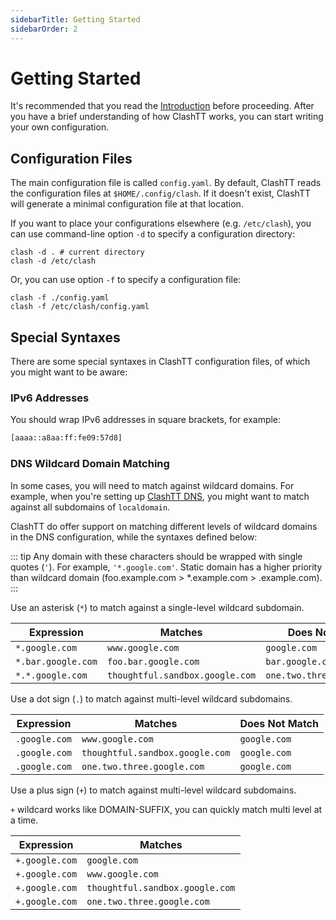 ```yaml
---
sidebarTitle: Getting Started
sidebarOrder: 2
---
```


# Getting Started

It's recommended that you read the [Introduction](/configuration/introduction) before proceeding. After you have a brief understanding of how ClashTT works, you can start writing your own configuration.

## Configuration Files

The main configuration file is called `config.yaml`. By default, ClashTT reads the configuration files at `$HOME/.config/clash`. If it doesn't exist, ClashTT will generate a minimal configuration file at that location.

If you want to place your configurations elsewhere (e.g. `/etc/clash`), you can use command-line option `-d` to specify a configuration directory:

```shell
clash -d . # current directory
clash -d /etc/clash
```

Or, you can use option `-f` to specify a configuration file:

```shell
clash -f ./config.yaml
clash -f /etc/clash/config.yaml
```

## Special Syntaxes

There are some special syntaxes in ClashTT configuration files, of which you might want to be aware:

### IPv6 Addresses

You should wrap IPv6 addresses in square brackets, for example:

```txt
[aaaa::a8aa:ff:fe09:57d8]
```

### DNS Wildcard Domain Matching

In some cases, you will need to match against wildcard domains. For example, when you're setting up [ClashTT DNS](/configuration/dns), you might want to match against all subdomains of `localdomain`.

ClashTT do offer support on matching different levels of wildcard domains in the DNS configuration, while the syntaxes defined below:

::: tip
Any domain with these characters should be wrapped with single quotes (`'`). For example, `'*.google.com'`.
Static domain has a higher priority than wildcard domain (foo.example.com > *.example.com > .example.com).
:::

Use an asterisk (`*`) to match against a single-level wildcard subdomain.

| Expression | Matches | Does Not Match |
| ---------- | ------- | -------------- |
| `*.google.com` | `www.google.com` | `google.com` |
| `*.bar.google.com` | `foo.bar.google.com` | `bar.google.com` |
| `*.*.google.com` | `thoughtful.sandbox.google.com` | `one.two.three.google.com` |

Use a dot sign (`.`) to match against multi-level wildcard subdomains.

| Expression | Matches | Does Not Match |
| ---------- | ------- | -------------- |
| `.google.com` | `www.google.com` | `google.com` |
| `.google.com` | `thoughtful.sandbox.google.com` | `google.com` |
| `.google.com` | `one.two.three.google.com` | `google.com` |

Use a plus sign (`+`) to match against multi-level wildcard subdomains.

`+` wildcard works like DOMAIN-SUFFIX, you can quickly match multi level at a time.

| Expression | Matches |
| ---------- | ------- |
| `+.google.com` | `google.com` |
| `+.google.com` | `www.google.com` |
| `+.google.com` | `thoughtful.sandbox.google.com` |
| `+.google.com` | `one.two.three.google.com` |
